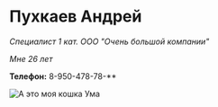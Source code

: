 # Пухкаев Андрей 
*Специалист 1 кат. ООО "Очень большой компании"*

*Мне 26 лет*

**Телефон:** 8-950-478-78-**

![А это моя кошка Ума][def]

[def]: \C:\Users\Андрей\Desktop\Андрей\Умка\IMG_20210205_162618.jpg